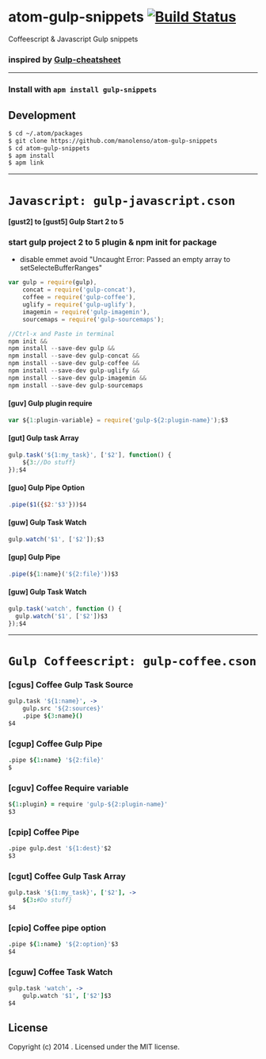 # atom-gulp-snippets [![Build Status](https://secure.travis-ci.org/manolenso/atom-gulp-snippets.png?branch=master)](http://travis-ci.org/manolenso/atom-gulp-snippets)

Coffeescript & Javascript Gulp snippets

### inspired by  [Gulp-cheatsheet](https://github.com/osscafe/gulp-cheatsheet)
---
### Install with `apm install gulp-snippets`

## Development
```sh
$ cd ~/.atom/packages
$ git clone https://github.com/manolenso/atom-gulp-snippets
$ cd atom-gulp-snippets
$ apm install
$ apm link
```
----
# `Javascript: gulp-javascript.cson`

#### [gust2] to [gust5] Gulp Start 2 to 5

### start gulp project 2 to 5 plugin & npm init for package
* disable emmet avoid
 "Uncaught Error: Passed an empty array to setSelecteBufferRanges"

```javascript
var gulp = require(gulp),
    concat = require('gulp-concat'),
    coffee = require('gulp-coffee'),
    uglify = require('gulp-uglify'),
    imagemin = require('gulp-imagemin'),
    sourcemaps = require('gulp-sourcemaps');

//Ctrl-x and Paste in terminal
npm init &&
npm install --save-dev gulp &&
npm install --save-dev gulp-concat &&
npm install --save-dev gulp-coffee &&
npm install --save-dev gulp-uglify &&
npm install --save-dev gulp-imagemin &&
npm install --save-dev gulp-sourcemaps
```


#### [guv] Gulp plugin require

```javascript
var ${1:plugin-variable} = require('gulp-${2:plugin-name}');$3
```

#### [gut] Gulp task Array

```javascript
gulp.task('${1:my_task}', ['$2'], function() {
    ${3://Do stuff}
});$4
```

#### [guo] Gulp Pipe Option

```javascript
.pipe($1({$2:'$3'}))$4
```
#### [guw] Gulp Task Watch

```javascript
gulp.watch('$1', ['$2']);$3
```

#### [gup] Gulp Pipe

```javascript
.pipe(${1:name}('${2:file}'))$3
```

#### [guw] Gulp Task Watch

```javascript
gulp.task('watch', function () {
  gulp.watch('$1', ['$2'])$3
});$4
```
----
# `Gulp Coffeescript: gulp-coffee.cson`


### [cgus] Coffee Gulp Task Source

```coffeescript
gulp.task '${1:name}', ->
    gulp.src '${2:sources}'
    .pipe ${3:name}()
$4
```
### [cgup] Coffee Gulp Pipe

```coffeescript
.pipe ${1:name} '${2:file}'
$
```
### [cguv] Coffee Require variable

```coffeescript
${1:plugin} = require 'gulp-${2:plugin-name}'
$3
```
### [cpip] Coffee Pipe

```coffeescript
.pipe gulp.dest '${1:dest}'$2
$3
```
### [cgut] Coffee Gulp Task Array

```coffeescript
gulp.task '${1:my_task}', ['$2'], ->
    ${3:#Do stuff}
$4
```
### [cpio] Coffee pipe option

```coffeescript
.pipe ${1:name} '${2:option}'$3
$4
```
### [cguw] Coffee Task Watch

```coffeescript
gulp.task 'watch', ->
    gulp.watch '$1', ['$2']$3
$4
```

## License
Copyright (c) 2014 . Licensed under the MIT license.
